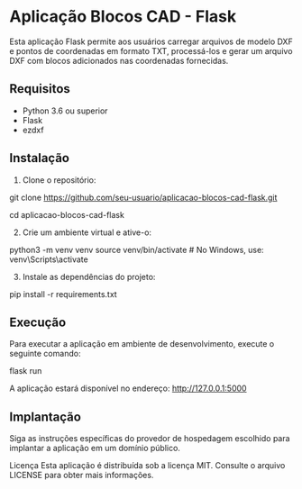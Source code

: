 # Aplicação Blocos CAD - Flask

Esta aplicação Flask permite aos usuários carregar arquivos de modelo DXF e pontos de coordenadas em formato TXT, processá-los e gerar um arquivo DXF com blocos adicionados nas coordenadas fornecidas.

## Requisitos

- Python 3.6 ou superior
- Flask
- ezdxf

## Instalação

1. Clone o repositório:

git clone https://github.com/seu-usuario/aplicacao-blocos-cad-flask.git

cd aplicacao-blocos-cad-flask

2. Crie um ambiente virtual e ative-o:

python3 -m venv venv
source venv/bin/activate  # No Windows, use: venv\Scripts\activate

3. Instale as dependências do projeto:

pip install -r requirements.txt

## Execução
Para executar a aplicação em ambiente de desenvolvimento, execute o seguinte comando:

flask run

A aplicação estará disponível no endereço: http://127.0.0.1:5000

## Implantação
Siga as instruções específicas do provedor de hospedagem escolhido para implantar a aplicação em um domínio público.

Licença
Esta aplicação é distribuída sob a licença MIT. Consulte o arquivo LICENSE para obter mais informações.

